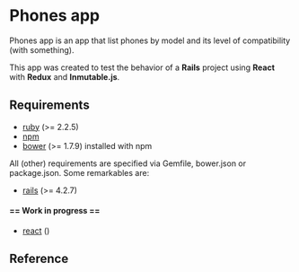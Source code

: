 # Phones app

Phones app is an app that list phones by model and its level of compatibility (with something).

This app was created to test the behavior of a **Rails** project using **React** with **Redux** 
and **Inmutable.js**.

## Requirements

* [ruby](https://www.ruby-lang.org) (>= 2.2.5)
* [npm](https://www.npmjs.com/)
* [bower](https://github.com/bower/bower) (>= 1.7.9) installed with npm

All (other) requirements are specified via Gemfile, bower.json or package.json. Some remarkables are:
* [rails](http://rubyonrails.org/) (>= 4.2.7)


#### ==  Work in progress ==



* [react]() () 

## Reference